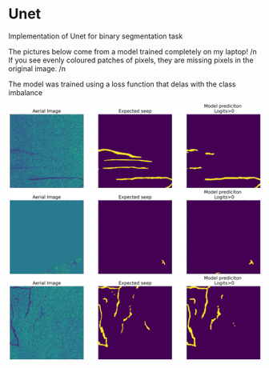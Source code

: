 # Unet
Implementation of Unet for binary segmentation task

The pictures below come from a model trained completely on my laptop! /n
If you see evenly coloured patches of pixels, they are missing pixels in the original image. /n

The model was trained using a loss function that delas with the class imbalance

![alt text](https://github.com/ranjit002/Unet/blob/main/imgs/comparison1.png?raw=true)
![alt text](https://github.com/ranjit002/Unet/blob/main/imgs/comparison2.png?raw=true)
![alt text](https://github.com/ranjit002/Unet/blob/main/imgs/comparison3.png?raw=true)